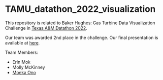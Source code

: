 # TAMU_datathon_2022_visualization
This repository is related to Baker Hughes: Gas Turbine Data Visualization Challenge in [Texas A&M Datathon 2022](https://tamudatathon.com/). 

Our team was awarded 2nd place in the challenge. Our final presentation is available at [here](https://devpost.com/software/baker-hughes-gas-turbine-data-visualization-challenge).


Team Members:
- Erin Mok
- Molly McKinney
- [Moeka Ono](https://www.linkedin.com/in/moeka-ono/)
